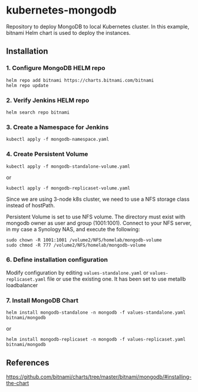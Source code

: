 # kubernetes-mongodb
Repository to deploy MongoDB to local Kubernetes cluster. In this example, bitnami Helm chart is used to deploy the instances.

## Installation
### 1. Configure MongoDB HELM repo
```
helm repo add bitnami https://charts.bitnami.com/bitnami
helm repo update
```

### 2. Verify Jenkins HELM repo
```
helm search repo bitnami
```

### 3. Create a Namespace for Jenkins
```
kubectl apply -f mongodb-namespace.yaml
```

### 4. Create Persistent Volume
```
kubectl apply -f mongodb-standalone-volume.yaml
```
or
```
kubectl apply -f mongodb-replicaset-volume.yaml
```

Since we are using 3-node k8s cluster, we need to use a NFS storage class instead of hostPath.

Persistent Volume is set to use NFS volume. The directory must exist with mongodb owner as user and group (1001:1001). 
Connect to your NFS server, in my case a Synology NAS, and execute the following:
```
sudo chown -R 1001:1001 /volume2/NFS/homelab/mongodb-volume
sudo chmod -R 777 /volume2/NFS/homelab/mongodb-volume
```

### 6. Define installation configuration
Modify configuration by editing `values-standalone.yaml` or `values-replicaset.yaml` file or use the existing one. It has been set to use metallb loadbalancer

### 7. Install MongoDB Chart
```
helm install mongodb-standalone -n mongodb -f values-standalone.yaml bitnami/mongodb
```
or
```
helm install mongodb-replicaset -n mongodb -f values-replicaset.yaml bitnami/mongodb
```

## References
https://github.com/bitnami/charts/tree/master/bitnami/mongodb/#installing-the-chart
